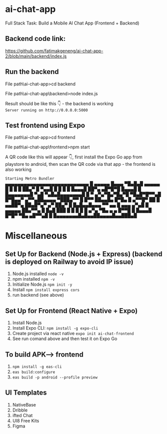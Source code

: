 # ai-chat-app
Full Stack Task: Build a Mobile Al Chat App (Frontend + Backend)

## Backend code link: <br>
https://github.com/fatimakgeneng/ai-chat-app-2/blob/main/backend/index.js <br>

## Run the backend
File path\ai-chat-app>cd backend <br>

File path\ai-chat-app\backend>node index.js <br>

Result should be like this 👇 - the backend is working<br>
`Server running on http://0.0.0.0:5000` <br>

## Test frontend using  Expo
File path\ai-chat-app>cd frontend <br>

File path\ai-chat-app\frontend>npm start<br>

A QR code like this will appear 👇, first install the Expo Go app from playstore to android, then scan the QR code via that app - the frontend is also working <br>

`Starting Metro Bundler` <br>
▄▄▄▄▄▄▄▄▄▄▄▄▄▄▄▄▄▄▄▄▄▄▄▄▄▄▄
█ ▄▄▄▄▄ █▄▄▄ ▀█▄█▄█ ▄▄▄▄▄ █
█ █   █ ██▄▀ █ ▀▄▄█ █   █ █
█ █▄▄▄█ ██▀▄ ▄█▀█▀█ █▄▄▄█ █
█▄▄▄▄▄▄▄█ ▀▄█ ▀▄█▄█▄▄▄▄▄▄▄█
█  ▀ ▄▀▄▀█▄▀█▄▀█ ▀█▄█▀█▀▀▄█
█▀█▄▄▀ ▄▀▀▄██▄▄▄▄ ▀███▄▀▀ █
█▀▀ ██▄▄█▄  █▀█▄ █ ▄▀▀█▀ ██
█ ▄▄██▀▄ ██▄█▀▄▀ ▄▀ ██▄▀  █
█▄█▄▄█▄▄▄ ▀▀ ▄▄ █ ▄▄▄  ▄▀▄█
█ ▄▄▄▄▄ ██▄▀▀▄  █ █▄█ ███ █
█ █   █ █ ▄▀▄ ▀█▄ ▄  ▄ █▀▀█
█ █▄▄▄█ █▀█▀ ▀█▄ ▄█▀▀▄█   █
█▄▄▄▄▄▄▄█▄█▄▄██▄▄▄▄█▄▄███▄█

# Miscellaneous

## Set Up for Backend (Node.js + Express) (backend is deployed on Railway to avoid IP issue)
1. Node.js installed `node -v`
2. npm installed `npm -v`
3. Initialize Node.js `npm init -y`
4. Install `npm install express cors`
5. run backend (see above)

## Set Up for Frontend (React Native + Expo)
1. Install Node.js
2. Install Expo CLI: `npm install -g expo-cli`
3. Create project via react native `expo init ai-chat-frontend`
4. See run comand above and then test it on Expo Go

## To build APK--> frontend
1. `npm install -g eas-cli`<br>
2. `eas build:configure`<br>
3. `eas build -p android --profile preview`

## UI Templates
1. NativeBase<br>
2. Dribble<br>
3. ifted Chat<br>
4. UI8 Free Kits<br>
5. Figma<br>

